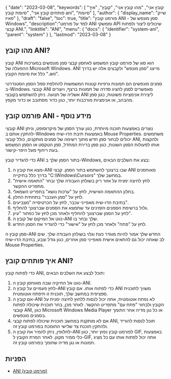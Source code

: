 {
"date": "2023-03-08",
  "keywords": [
"קובץ אני",
"מהו קובץ אני",
"קוֹבֶץ",
"איך פותחים קובץ אני",
"סיומת קובץ ani",
"סיומת"
],
  "author": {
"display_name": "שייק פאיז"
},
"draft": "false",
"toc": true,
"title": "פורמט קובץ ANI - סמן מונפש של Windows",
  "description":"למד על פורמט ANI וממשקי API שיכולים ליצור ולפתוח קבצי ANI.",
  "linktitle": "ANI",
  "menu": {
    "docs": {
      "identifier": "system-ani",
      "parent": "system"
}
},
"lastmod": "2023-03-08"
}

## מהו קובץ ANI?

קובץ ANI הוא סוג של פורמט קובץ המשמש לאחסון קבצי סמן מונפשים במערכות ההפעלה של Microsoft Windows. ANI מייצג "סמן מונפש" ולקבצים אלה יש בדרך כלל את סיומת הקובץ ".ani".

סמנים מונפשים הם תמונות גרפיות קטנות המשמשות להחלפת סמל הסמן הסטנדרטי ב-Windows. קובצי ANI מאפשרים לסמן להציג סדרה של תמונות ברצף, ויוצרים אשליה של תנועה. ניתן להשתמש בקובצי ANI ליצירת אנימציות פשוטות, כגון סמן מהבהב, או אנימציות מורכבות יותר, כגון כדור מסתובב או כדור מקפץ.

## פורמט קובץ ANI - מידע נוסף

קובצי ANI נוצרים באמצעות תוכנה מיוחדת, כגון עורך הסמן של מיקרוסופט, וניתן להתקין אותם ב-Windows באמצעות תיבת הדו-שיח Mouse Properties. משתמשים יכולים לבחור סמן חדש מתוך רשימה של סמנים מותקנים, כולל קובצי ANI, ולהקצות אותו לפעולות הסמן השונות, כגון סמן ברירת המחדל, סמן הטקסט או הסמן המשמש בעת ריחוף מעל היפר-קישור.

כדי להגדיר קובץ ANI בתור הסמן שלך ב-Windows, בצע את השלבים הבאים:

1. מצא את קובץ ה-ANI שבו ברצונך להשתמש בתור הסמן. קבצי ANI מאוחסנים בדרך כלל בתיקייה "C:\Windows\Cursors" במחשב שלך.
2. לחץ לחיצה ימנית על אזור ריק בשולחן העבודה שלך ובחר "התאמה אישית" מתפריט ההקשר.
3. בחלון ההתאמה האישית, לחץ על "ערכות נושא" בתפריט השמאלי.
4. לחץ על "סמן העכבר" בתחתית החלון.
5. בתיבת הדו-שיח מאפייני עכבר, לחץ על הכרטיסייה "מצביעים".
6. גלול ברשימת הסמנים הזמינים עד שתמצא את הסמנים שברצונך להחליף.
7. לחץ על הסמן שברצונך להחליף ולאחר מכן לחץ על כפתור "עיון".
8. נווט אל המיקום של קובץ ה-ANI שלך ובחר בו.
9. לחץ על "פתח" ולאחר מכן לחץ על "אישור" כדי להגדיר את הסמן החדש.

סמן קובץ ה-ANI החדש שלך אמור להיות מוגדר כעת וגלוי בשולחן העבודה שלך. שים לב שאתה יכול גם להתאים אישית מאפייני סמן אחרים, כגון גודל וצבע, בתיבת הדו-שיח Mouse Properties.

## איך פותחים קובץ ANI?

כדי לפתוח קובץ ANI, תוכל לבצע את השלבים הבאים:

1. נווט אל התיקיה שבה מאוחסן קובץ ה-ANI.
2. לחץ פעמיים על קובץ ה-ANI כדי לפתוח אותו. אם קובץ ANI משויך לתוכנית ספציפית במחשב שלך, תוכנית זו תיפתח אוטומטית.
3. אם קובץ ה-ANI לא נפתח אוטומטית, אתה יכול לנסות ללחוץ לחיצה ימנית על הקובץ ולבחור "פתח עם" מתפריט ההקשר. לאחר מכן, בחר תוכנית שיכולה לפתוח קובצי ANI, כגון Microsoft Windows Media Player או כל נגן מדיה אחר התומך בסמנים מונפשים.
4. אם לא מותקנת במחשב תוכנית שיכולה לפתוח קבצי ANI, תוכל לנסות להוריד ולהתקין תוכנת צד שלישי התומכת בפורמט קובץ זה.
5. לחלופין, ניתן להמיר את קובץ ה-ANI לפורמט קובץ נפוץ יותר, כגון GIF, באמצעות כלי ממיר מקוון. לאחר המרת הקובץ ל-GIF, אתה יכול לפתוח אותו עם כל מציג תמונות או נגן מדיה שתומך בפורמט קובץ זה.

## הפניות
* [ANI (פורמט קובץ)](https://en.wikipedia.org/wiki/ANI_(file_format))

